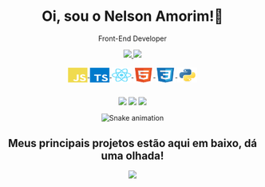 <h1 align="center">Oi, sou o Nelson Amorim!🚀</h1>
<p align="center">Front-End Developer</p>
<div align="center">
  <a href="https://github.com/nelsonamorim">
  <img height="180em" src="https://github-readme-stats.vercel.app/api?username=nelsonamorim&show_icons=true&include_all_commits=true&count_private=true&title_color=FFFFFF&text_color=FFFFFF&icon_color=FFFFFF&bg_color=DEG,68f1ff,a945ff,3b3539&hide_border=true"/>
  <img height="180em" src="https://github-readme-stats.vercel.app/api/top-langs/?username=nelsonamorim&layout=demo&langs_count=7&title_color=FFFFFF&text_color=FFFFFF&icon_color=FFFFFF&bg_color=DEG,68f1ff,a945ff,3b3539&hide_border=true"/>
</div>
<div align="center" style="display: inline_block"><br>
  <img align="center" alt="Nelson-Js" height="30" width="40" src="https://raw.githubusercontent.com/devicons/devicon/master/icons/javascript/javascript-plain.svg">
  <img align="center" alt="Nelson-Ts" height="30" width="40" src="https://raw.githubusercontent.com/devicons/devicon/master/icons/typescript/typescript-plain.svg">
  <img align="center" alt="Nelson-React" height="30" width="40" src="https://raw.githubusercontent.com/devicons/devicon/master/icons/react/react-original.svg">
  <img align="center" alt="Nelson-HTML" height="30" width="40" src="https://raw.githubusercontent.com/devicons/devicon/master/icons/html5/html5-original.svg">
  <img align="center" alt="Nelson-CSS" height="30" width="40" src="https://raw.githubusercontent.com/devicons/devicon/master/icons/css3/css3-original.svg">
  <img align="center" alt="Nelson-Python" height="30" width="40" src="https://raw.githubusercontent.com/devicons/devicon/master/icons/python/python-original.svg">
</div>
  
  ##
  
<div align="center">
  <a href="https://www.linkedin.com/in/nelsonamorim-dev" target="_blank"><img src="https://img.shields.io/badge/-LinkedIn-%230077B5?style=for-the-badge&logo=linkedin&logoColor=white" target="_blank"></a>
  <a href="https://instagram.com/oamorimnelson" target="_blank"><img src="https://img.shields.io/badge/-Instagram-%23E4405F?style=for-the-badge&logo=instagram&logoColor=white" target="_blank"></a>
  <a href = "https://mail.google.com/mail/u/0/#inbox?compose=CllgCHrjFGtFpSWmCfnPdHPFvgBsPcdHHcxfSSXKgcpfJGrClFNBtTlHdFWHZZZXDTDZPTttXnV"><img src="https://img.shields.io/badge/-Gmail-%23333?style=for-the-badge&logo=gmail&logoColor=white" target="_blank"></a>

  ![Snake animation](https://github.com/nelsonamorim/nelsonamorim/blob/output/github-contribution-grid-snake.svg)
</div>
  <div align="center"><h2>Meus principais projetos estão aqui em baixo, dá uma olhada!</h2>
    <img src="https://user-images.githubusercontent.com/41841454/167220106-fdcd138f-7a91-4dfd-9a94-b5ef671b859c.gif">
  </div>

